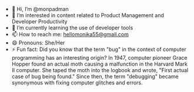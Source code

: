 - 👋 Hi, I’m @monpadman
- 👀 I’m interested in content related to Product Management and Developer Productivity
- 🌱 I’m currently learning the use of developer tools
- 📫 How to reach me: hellomonika55@gmail.com
- 😄 Pronouns: She/Her
- ⚡ Fun fact: Did you know that the term "bug" in the context of computer programming has an interesting origin? In 1947, computer pioneer Grace Hopper found an actual moth causing a malfunction in the Harvard Mark II computer. She taped the moth into the logbook and wrote, "First actual case of bug being found." Since then, the term "debugging" became synonymous with fixing computer glitches and errors.

<!---
monpadman/monpadman is a ✨ special ✨ repository because its `README.md` (this file) appears on your GitHub profile.
You can click the Preview link to take a look at your changes.
--->
